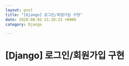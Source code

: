 ```yaml
---
layout: post
title: "[Django] 로그인/회원가입 구현"
date: 2020-08-02 21:20:23 +0900
category: Django

---
```


# [Django] 로그인/회원가입 구현


